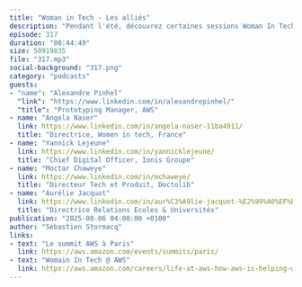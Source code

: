```yaml
---
title: "Woman in Tech - Les alliés"
description: "Pendant l'été, découvrez certaines sessions Woman In Tech qui se sont déroulées le 9 avril 2025 au palais des congrès de Paris. Être l'allié des femmes dans le secteur de la technologie, que ce soit à titre individuel ou au sein d'un groupe plus large, implique de comprendre les défis auxquels elles sont confrontées et de travailler activement à créer un environnement plus inclusif et équitable. Ecoutez les retours d'expériences et techniques éprouvées de nos panélistes pour faire bouger les lignes et faire partie de la solution."
episode: 317
duration: "00:44:49"
size: 50919835
file: "317.mp3"
social-background: "317.png"
category: "podcasts"
guests:
- "name": "Alexandre Pinhel"
  "link": "https://www.linkedin.com/in/alexandrepinhel/"
  "title": "Prototyping Manager, AWS"
- name: "Angela Naser"
  link: https://www.linkedin.com/in/angela-naser-11ba4911/
  title: "Directrice, Women in tech, France"
- name: "Yannick Lejeune"
  link: https://www.linkedin.com/in/yannicklejeune/
  title: "Chief Digital Officer, Ionis Groupe"
- name: "Moctar Chaweye"
  link: https://www.linkedin.com/in/mchaweye/
  title: "Directeur Tech et Produit, Doctolib"
- name: "Aurélie Jacquot"
  link: https://www.linkedin.com/in/aur%C3%A9lie-jacquot-%E2%99%A0%EF%B8%8F-capgemini-5698a61b/
  title: "Directrice Relations Ecoles & Universités"   
publication: "2025-08-06 04:00:00 +0100"
author: "Sébastien Stormacq"
links:
- text: "Le summit AWS à Paris"
  link: https://aws.amazon.com/events/summits/paris/
- text: "Womain In Tech @ AWS"
  link: https://aws.amazon.com/careers/life-at-aws-how-aws-is-helping-women-and-girls-succeed-in-technology-careers/
---
```


